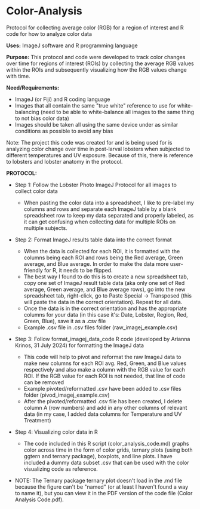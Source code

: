 <meta name="google-site-verification" content="rioRg8oozEsoPQNDojF6CZ1s40MX-JCnGPeeyCI35Js" /> 

# Color-Analysis
Protocol for collecting average color (RGB) for a region of interest and R code for how to analyze color data

**Uses:** ImageJ software and R programming language

**Purpose:** This protocol and code were developed to track color changes over time for regions of interest (ROIs) by collecting the average RGB values within the ROIs and subsequently visualizing how the RGB values change with time.

**Need/Requirements:** 
- ImageJ (or Fiji) and R coding language
- Images that all contain the same "true white" reference to use for white-balancing (need to be able to white-balance all images to the same thing to not bias color data)
- Images should be taken all using the same device under as similar conditions as possible to avoid any bias

Note: The project this code was created for and is being used for is analyzing color change over time in post-larval lobsters when subjected to different temperatures and UV exposure. Because of this, there is reference to lobsters and lobster anatomy in the protocol.

**PROTOCOL:**
- Step 1: Follow the Lobster Photo ImageJ Protocol for all images to collect color data
	-  When pasting the color data into a spreadsheet, I like to pre-label my columns and rows and separate each ImageJ table by a blank spreadsheet row to keep my data separated and properly labeled, as it can get confusing when collecting data for multiple ROIs on multiple subjects.

- Step 2: Format ImageJ results table data into the correct format
	- When the data is collected for each ROI, it is formatted with the columns being each ROI and rows being the Red average, Green average, and Blue average. In order to make the data more user-friendly for R, it needs to be flipped.
 	- The best way I found to do this is to create a new spreadsheet tab, copy one set of ImageJ result table data (aka only one set of Red average, Green average, and Blue average rows), go into the new spreadsheet tab, right-click, go to Paste Special -> Transposed (this will paste the data in the correct orientation). Repeat for all data.
  - Once the data is in the correct orientation and has the appropriate columns for your data (in this case it's: Date, Lobster, Region, Red, Green, Blue), save it as a .csv file
  - Example .csv file in .csv files folder (raw_imagej_example.csv)

- Step 3: Follow format_imagej_data_code R code (developed by Arianna Krinos, 31 July 2024) for formatting the ImageJ data
	- This code will help to pivot and reformat the raw ImageJ data to make new columns for each ROI avg. Red, Green, and Blue values respectively and also make a column with the RGB value for each ROI. If the RGB value for each ROI is not needed, that line of code can be removed
 	- Example pivoted/reformatted .csv have been added to .csv files folder (pivod_imagej_example.csv)
  	- After the pivoted/reformatted .csv file has been created, I delete column A (row numbers) and add in any other columns of relevant data (in my case, I added data columns for Temperature and UV Treatment)
  
- Step 4: Visualizing color data in R
	-  The code included in this R script (color_analysis_code.md) graphs color across time in the form of color grids, ternary plots (using both ggtern and ternary package), boxplots, and line plots. I have included a dummy data subset .csv that can be used with the color visualizing code as reference.
 -  NOTE: The Ternary package ternary plot doesn't load in the .md file because the figure can't be "named" (or at least I haven't found a way to name it), but you can view it in the PDF version of the code file (Color Analysis Code.pdf).
